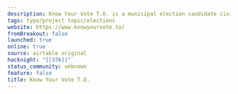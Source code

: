```yaml
---
description: Know Your Vote T.O. is a municipal election candidate civic learning website developed by the Toronto Public Library.
tags: type/project topic/elections
website: https://www.knowyourvote.to/
fromBreakout: false
launched: true
online: true
source: airtable original
hacknight: "[[376]]"
status_community: unknown
feature: false
title: Know Your Vote T.O.
---
```


